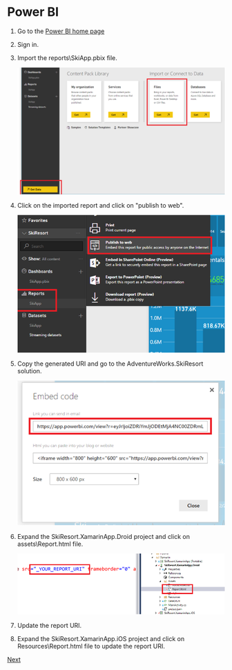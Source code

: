 # Power BI

1.	Go to the [Power BI home page](https://powerbi.microsoft.com)

1.  Sign in.

1.  Import the reports\SkiApp.pbix file.

    ![](img/image6.png)

1.  Click on the imported report and click on "publish to web".

    ![](img/image7.png)

1.  Copy the generated URI and go to the AdventureWorks.SkiResort solution.

    ![](img/image8.png)

1.  Expand the SkiResort.XamarinApp.Droid project and click on assets\Report.html file.

    ![](img/image9.png)

1.  Update the report URI.

1.  Expand the SkiResort.XamarinApp.iOS project and click on Resources\Report.html file to update the report URI.

<a href="..\..\README.md">Next</a>